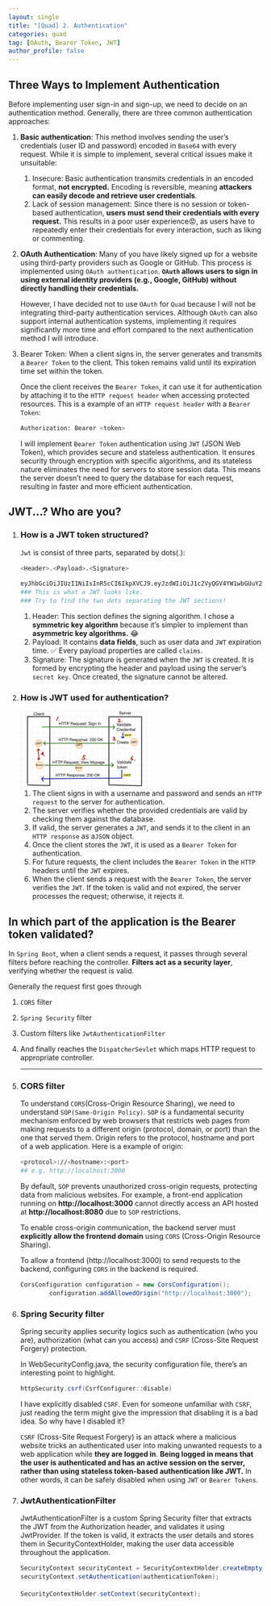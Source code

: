 ```yaml
---
layout: single
title: "[Quad] 2. Authentication"
categories: quad
tag: [OAuth, Bearer Token, JWT]
author_profile: false
---
```


## **Three Ways to Implement Authentication** 

Before implementing user sign-in and sign-up, we need to decide on an authentication method. Generally, there are three common authentication approaches:
1. **Basic authentication**: This method involves sending the user’s credentials (user ID and password) encoded in `Base64` with every request. While it is simple to implement, several critical issues make it unsuitable:

   1. Insecure: Basic authentication transmits credentials in an encoded format, **not encrypted.** Encoding is reversible, meaning **attackers can easily decode and retrieve user credentials**.
   2. Lack of session management: Since there is no session or token-based authentication, **users must send their credentials with every request.** This results in a poor user experience😡, as users have to repeatedly enter their credentials for every interaction, such as liking or commenting. 

2. **OAuth Authentication**: Many of you have likely signed up for a website using third-party providers such as Google or GitHub. This process is implemented using `OAuth authentication`. **`OAuth` allows users to sign in using external identity providers (e.g., Google, GitHub) without directly handling their credentials.**

   However, I have decided not to use `OAuth` for `Quad` because I will not be integrating third-party authentication services. Although `OAuth` can also support internal authentication systems, implementing it requires significantly more time and effort compared to the next authentication method I will introduce.

3. Bearer Token: When a client signs in, the server generates and transmits a `Bearer Token` to the client. This token remains valid until its expiration time set within the token.

   Once the client receives the `Bearer Token`, it can use it for authentication by attaching it to the `HTTP request header` when accessing protected resources. This is a example of an `HTTP request header` with a `Bearer Token`:

   ```bash
   Authorization: Bearer <token>
   ```

   I will implement `Bearer Token` authentication using `JWT` (JSON Web Token), which provides secure and stateless authentication. It ensures security through encryption with specific algorithms, and its stateless nature eliminates the need for servers to store session data. This means the server doesn’t need to query the database for each request, resulting in faster and more efficient authentication.

## JWT...? Who are you?

1. ### How is a JWT token structured?

   `Jwt` is consist of three parts, separated by dots(.):

   ```bash
   <Header>.<Payload>.<Signature>
   ```

   ```bash
   eyJhbGciOiJIUzI1NiIsInR5cCI6IkpXVCJ9.eyJzdWIiOiJ1c2VyQGV4YW1wbGUuY29tIiwicm9sZSI6ImFkbWluIiwiZXhwIjoxNzEwOTUwNDAwfQ.H0VlMa2UNxIl_6Im7vx2gCy0j2sr_vsaKdmX9EoIqKw
   ### This is what a JWT looks like.
   ### Try to find the two dots separating the JWT sections!
   ```

   1. Header: This section defines the signing algorithm. I chose a **symmetric key algorithm** because it’s simpler to implement than **asymmetric key algorithms.** 😂
   2. Payload: It contains **data fields**, such as user data and `JWT` expiration time. ✅ Every payload properties are called `claims`. 
   3. Signature: The signature is generated when the `JWT` is created. It is formed by encrypting the header and payload using the server’s `secret key`. Once created, the signature cannot be altered.

2. ### How is JWT used for authentication?

   <img src="/images/2025-03-13-quad_2/IMG_2646.jpg" alt="IMG_2646" style="zoom:25%" class="align-center" />

   1. The client signs in with a username and password and sends an `HTTP request` to the server for authentication.
   2. The server verifies whether the provided credentials are valid by checking them against the database.
   3. If valid, the server generates a `JWT`, and sends it to the client in an `HTTP response` as a`JSON` object.
   4. Once the client stores the `JWT`, it is used as a `Bearer Token` for authentication.
   5. For future requests, the client includes the `Bearer Token` in the `HTTP` headers until the `JWT` expires.
   6. When the client sends a request with the `Bearer Token`, the server verifies the `JWT`. If the token is valid and not expired, the server processes the request; otherwise, it rejects it.

## In which part of the application is the Bearer token validated?

In `Spring Boot`, when a client sends a request, it passes through several filters before reaching the controller. **Filters act as a security layer**, verifying whether the request is valid. 

Generally the request first goes through

1. `CORS` filter

2. `Spring Security` filter

3. Custom filters like `JwtAuthenticationFilter`

4. And finally reaches the `DispatcherSevlet` which maps HTTP request to appropriate controller.

   ---

1. ### CORS filter

   To understand `CORS`(Cross-Origin Resource Sharing), we need to understand `SOP(Same-Origin Policy)`. `SOP`  is a fundamental security mechanism enforced by web browsers that restricts web pages from making requests to a different origin (protocol, domain, or port) than the one that served them. Origin refers to  the protocol, hostname and port of a web application. Here is a example of origin: 

   ```bash
   <protocol>://<hostname>:<port>
   ## e.g. http://localhost:3000
   ```

   By default, `SOP` prevents unauthorized cross-origin requests, protecting data from malicious websites. For example, a front-end application running on **http://localhost:3000** cannot directly access an API hosted at **http://localhost:8080** due to `SOP` restrictions.

   To enable cross-origin communication, the backend server must **explicitly allow the frontend domain** using `CORS` (Cross-Origin Resource Sharing).

   To allow a frontend (http://localhost:3000) to send requests to the backend, configuring `CORS` in the backend is required.

   ```java
   CorsConfiguration configuration = new CorsConfiguration();
           configuration.addAllowedOrigin("http://localhost:3000");
   ```

2. ### Spring Security filter

   Spring security applies security logics such as authentication (who you are), authorization (what can you access) and `CSRF` (Cross-Site Request Forgery) protection. 

   In WebSecurityConfig.java, the security configuration file, there’s an interesting point to highlight.

   ```java
   httpSecurity.csrf(CsrfConfigurer::disable)
   ```

   I have explicitly disabled `CSRF`. Even for someone unfamiliar with `CSRF`, just reading the term might give the impression that disabling it is a bad idea. So why have I disabled it?

   `CSRF` (Cross-Site Request Forgery) is an attack where a malicious website tricks an authenticated user into making unwanted requests to a web application while **they are logged in**. **Being logged in means that the user is authenticated and has an active session on the server, rather than using stateless token-based authentication like JWT.** In other words, it can be safely disabled when using `JWT` or `Bearer Tokens`.

3. ### JwtAuthenticationFilter

   JwtAuthenticationFilter is a custom Spring Security filter that extracts the JWT from the Authorization header, and validates it using JwtProvider. If the token is valid, it extracts the user details and stores them in SecurityContextHolder, making the user data accessible throughout the application.

   ```java
   SecurityContext securityContext = SecurityContextHolder.createEmptyContext();
   securityContext.setAuthentication(authenticationToken);
   
   SecurityContextHolder.setContext(securityContext);
   ```

   

